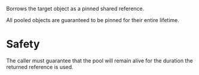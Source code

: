 Borrows the target object as a pinned shared reference.

All pooled objects are guaranteed to be pinned for their entire lifetime.

# Safety

The caller must guarantee that the pool will remain alive for the duration the returned
reference is used.